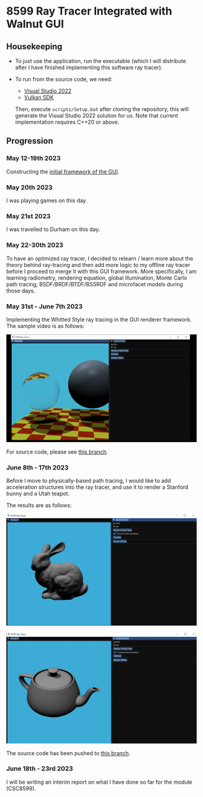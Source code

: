 # 8599 Ray Tracer Integrated with Walnut GUI

## Housekeeping

- To just use the application, run the executable (which I will distribute after I have finished implementing this software ray tracer).

- To run from the source code, we need:

  - [Visual Studio 2022](https://visualstudio.com)
  - [Vulkan SDK](https://vulkan.lunarg.com/sdk/home#windows)
  
  Then, execute `scripts/Setup.bat` after cloning the repository, this will generate the Visual Studio 2022 solution for us. Note that current implementation requires C++20 or above.

## Progression

### May 12-19th 2023

Constructing the [initial framework of the GUI](https://github.com/IQ404/8599-ray-tracer-gui/tree/initial_framework).

### May 20th 2023

I was playing games on this day.

### May 21st 2023

I was travelled to Durham on this day.

### May 22-30th 2023

To have an optimized ray tracer, I decided to relearn / learn more about the theory behind ray-tracing and then add more logic to my offline ray tracer before I proceed to merge it with this GUI framework. More specifically, I am learning radiometry, rendering equation, global illumination, Monte Carlo path tracing, BSDF/BRDF/BTDF/BSSRDF and microfacet models during those days.

### May 31st - June 7th 2023

Implementing the Whitted Style ray tracing in the GUI renderer framework. The sample video is as follows:

<img src="https://github.com/IQ404/8599-ray-tracer-gui/blob/whitted/SampleImages/WhittedStyle.gif"></a>

For source code, please see [this branch](https://github.com/IQ404/8599-ray-tracer-gui/tree/whitted).

### June 8th - 17th 2023

Before I move to physically-based path tracing, I would like to add acceleration structures into the ray tracer, and use it to render a Stanford bunny and a Utah teapot.

The results are as follows:

<img src="https://github.com/IQ404/8599-ray-tracer-gui/blob/stanford_bunny/SampleImages/stanford_bunny.jpg"></a>

<img src="https://github.com/IQ404/8599-ray-tracer-gui/blob/stanford_bunny/SampleImages/utah_teapot.jpg"></a>

The source code has been pushed to [this branch](https://github.com/IQ404/8599-ray-tracer-gui/tree/stanford_bunny).

### June 18th - 23rd 2023

I will be writing an interim report on what I have done so far for the module (CSC8599).
